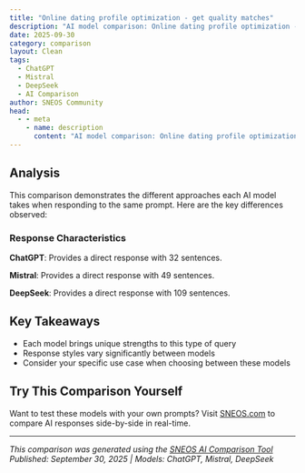 ```yaml
---
title: "Online dating profile optimization - get quality matches"
description: "AI model comparison: Online dating profile optimization - get quality matches..."
date: 2025-09-30
category: comparison
layout: Clean
tags:
  - ChatGPT
  - Mistral
  - DeepSeek
  - AI Comparison
author: SNEOS Community
head:
  - - meta
    - name: description
      content: "AI model comparison: Online dating profile optimization - get quality matches..."
---
```


<ChatComparison
  title="Online dating profile optimization - get quality matches"
  prompt="Online dating profile optimization - get quality matches"
  :responses='{
    "ChatGPT": "Optimizing your online dating profile to attract quality matches involves presenting an authentic, appealing, and interesting version of yourself. Here are some comprehensive tips to help you achieve that:\n\n### 1. Choose High-Quality Photos\n- **Use clear, well-lit images:** Avoid blurry or dark photos.\n- **Show variety:** Include a mix of portraits (face close-up), full-body shots, and pictures showing you engaged in hobbies or social settings.\n- **Smile and appear approachable:** Friendly expressions invite connection.\n- **Avoid group photos as your main picture:** It should be clear who you are.\n- **Dress well and groom yourself:** Present yourself at your best without overdoing it.\n\n### 2. Craft a Genuine, Engaging Bio\n- **Be authentic:** Write in your natural tone and be honest about who you are.\n- **Highlight your passions and interests:** Share what excites you and makes you unique.\n- **Keep it positive:** Focus on what you want, not what you don\u2019t want.\n- **Share a story or anecdote:** This makes your profile memorable.\n- **Be concise but informative:** Avoid long essays; a few interesting paragraphs or bullet points work well.\n\n### 3. Use Specifics and Avoid Clich\u00E9s\n- Instead of \u201CI love traveling,\u201D say \u201CI\u2019ve backpacked through three continents and love discovering hidden gems off the beaten path.\u201D\n- Replace \u201CI like to have fun\u201D with \u201COn weekends, you\u2019ll find me salsa dancing or trying out new recipes.\u201D\n\n### 4. State What You\u2019re Looking For\n- Be clear about your relationship goals (serious, casual, friendship).\n- Mention qualities you appreciate in a partner without sounding rigid.\n\n### 5. Optimize Your Profile Details\n- Fill out all profile prompts and sections thoughtfully.\n- Use humor if it matches your personality.\n- Update your profile periodically to keep it fresh.\n\n### 6. Proofread\n- Fix any spelling or grammar errors to appear polished.\n\n### 7. Be Active\n- Log in regularly, update your profile, and respond thoughtfully to messages.\n\n### 8. Avoid Oversharing or Negativity\n- Keep the tone upbeat and respectful.\n- Avoid venting about past relationships.\n\n---\n\nIf you\u0027d like, I can help you draft or improve your current profile text or review your photo choices! Would you like to provide some details for personalized help?",
    "Mistral": "Optimizing your online dating profile can significantly improve the quality of your matches. Here are some steps to help you create a compelling and authentic profile:\n\n### 1. **Choose the Right Photos**\n- **Primary Photo**: Use a clear, high-quality photo where your face is clearly visible. Avoid group photos or photos with sunglasses.\n- **Variety**: Include a mix of photos that show different aspects of your life\u2014travel, hobbies, social activities, and professional achievements.\n- **Authenticity**: Ensure your photos are recent and accurately represent you.\n- **Avoid**: Selfies, heavily edited photos, and photos with exes or other people who might be mistaken for a partner.\n\n### 2. **Craft a Compelling Bio**\n- **Be Specific**: Instead of saying \u0022I love to travel,\u0022 say \u0022I love exploring new cities and trying local cuisines.\u0022\n- **Highlight Unique Traits**: Mention what makes you stand out. Are you a great cook? Do you play an instrument?\n- **Show, Don\u0027t Tell**: Use stories or anecdotes to illustrate your personality rather than just listing traits.\n- **Be Positive**: Avoid negativity or listing what you don\u0027t want in a partner. Focus on what you do want.\n- **Keep It Concise**: Aim for 200-300 words. Too much text can be overwhelming.\n\n### 3. **Use Keywords Wisely**\n- **Interests and Hobbies**: Include keywords related to your interests and hobbies. This helps algorithms match you with people who share similar passions.\n- **Values and Goals**: Mention your values and long-term goals. This can attract like-minded individuals.\n\n### 4. **Be Honest and Authentic**\n- **Avoid Clich\u00E9s**: Be genuine and avoid overused phrases like \u0022I love long walks on the beach.\u0022\n- **Be Yourself**: Don\u0027t try to be someone you\u0027re not. Authenticity is attractive.\n\n### 5. **Engage with Your Audience**\n- **Questions**: End your bio with a question or a call to action. This encourages potential matches to start a conversation.\n- **Interactive Elements**: Use prompts or questions provided by the dating app to engage with your audience.\n\n### 6. **Optimize for the Platform**\n- **Tailor Your Profile**: Different dating apps have different user bases and features. Tailor your profile to fit the platform you\u0027re using.\n- **Use All Available Features**: Utilize all the features the app offers, such as prompts, questions, and additional photo slots.\n\n### 7. **Regularly Update Your Profile**\n- **Keep It Fresh**: Update your photos and bio regularly to keep your profile fresh and engaging.\n- **Seasonal Updates**: Change your profile to reflect the current season or events. For example, add a photo from a recent holiday trip.\n\n### 8. **Seek Feedback**\n- **Friends and Family**: Ask trusted friends or family members for feedback on your profile. They can provide valuable insights.\n- **Professional Help**: Consider hiring a dating coach or using a profile optimization service if you\u0027re struggling.\n\n### 9. **Be Patient and Persistent**\n- **Quality Over Quantity**: Focus on quality matches rather than the number of matches.\n- **Stay Positive**: Online dating can be challenging, but staying positive and persistent can lead to better outcomes.\n\n### 10. **Safety First**\n- **Protect Your Privacy**: Avoid sharing personal information like your address or phone number until you\u0027re comfortable.\n- **Meet in Public**: Always meet in a public place for the first few dates.\n\nBy following these steps, you can create a profile that not only attracts more matches but also ensures those matches are of higher quality and more likely to be a good fit for you.",
    "DeepSeek": "Of course. This is a fantastic goal. Getting \u0022quality matches\u0022 is less about gaming the algorithm and more about presenting the most authentic, compelling version of yourself to attract the right people.\n\nThink of your profile as a marketing campaign for *you*. You\u0027re not trying to appeal to everyone; you\u0027re targeting your ideal partner.\n\nHere is a comprehensive guide to online dating profile optimization, broken down into a step-by-step framework.\n\n---\n\n### The Philosophy: Attract, Don\u0027t Chase\n\nYour goal is to create a profile that acts as a filter. It should quickly and clearly signal who you are and what you\u0027re looking for, so that the people who are drawn to it are genuinely compatible with you.\n\n---\n\n### Part 1: The Photos (Your Visual Handshake)\n\nThis is the first and most critical element. You have milliseconds to make an impression.\n\n**The Golden Rule:** **Quality over Quantity.** 4-6 great photos are better than 10 mediocre ones.\n\n#### **The Essential Photo Lineup:**\n\n1.  **The Clear, Smiling Headshot (The Opener):**\n    *   **What it is:** A high-quality, recent photo of your face, from the shoulders up. You should be smiling naturally (think \u0022laughing with a friend,\u0022 not \u0022say cheese for the camera\u0022).\n    *   **Why it works:** It\u0027s approachable, shows you\u0027re friendly, and lets people see your face clearly. This is often your first photo.\n    *   **Pro Tip:** Good, natural lighting is key. Avoid harsh shadows or a blinding flash.\n\n2.  **The Full-Body Shot in Your Element (The Context):**\n    *   **What it is:** A photo of you doing something you enjoy, in a setting that reflects your life. This could be hiking, cooking in a nice kitchen, at a concert, playing with your dog, or working on a project.\n    *   **Why it works:** It shows what you look like and gives a huge hint about your personality and hobbies without you having to say a word.\n    *   **Pro Tip:** Wear an outfit that you feel confident and like yourself in.\n\n3.  **The Social Proof Shot (The Connector):**\n    *   **What it is:** One photo with 1-2 friends. Avoid huge group photos where people have to play \u0022Where\u0027s Waldo?\u0022 to find you.\n    *   **Why it works:** It signals that you have a social life and healthy relationships. It makes you seem more trustworthy and well-adjusted.\n    *   **Pro Tip:** You should be the one circled or easily identifiable. Make sure it\u0027s a recent photo.\n\n4.  **The Conversation Starter (The Hook):**\n    *   **What it is:** A photo that showcases a unique hobby, passion, or travel experience. You with a finished pottery piece, holding up a weird fruit at a market, wearing a cool costume, or at a famous landmark.\n    *   **Why it works:** It gives potential matches an easy, low-pressure opening line. \u0022Wow, where was that taken?\u0022 or \u0022I\u0027ve always wanted to try pottery!\u0022\n    *   **Pro Tip:** The more specific, the better.\n\n#### **Photo Red Flags (What to Avoid):**\n\n*   **Blurry, Dark, or Sunglass-Heavy Photos:** People want to see you.\n*   **Too Many Group Photos:** Don\u0027t make them guess who you are.\n*   **Old Photos (more than 2-3 years):** This sets up false expectations and erodes trust.\n*   **Photos with Exes (cropped or not):** It\u0027s just awkward.\n*   **Clich\u00E9d Gym Selfies/Bathroom Mirror Shots:** Unless fitness is your #1 passion, use a more creative photo.\n*   **Photos with Kids (if they\u0027re not yours):** It can be confusing. If they are yours, be mindful about their privacy.\n\n---\n\n### Part 2: The Bio \u0026 Prompts (Your Personality Blueprint)\n\nThis is where you go from \u0022they\u0027re cute\u0022 to \u0022they seem interesting.\u0022\n\n#### **Strategy 1: Show, Don\u0027t Just Tell**\n\n*   **Instead of:** \u0022I love to travel.\u0022\n*   **Try:** \u0022Recently obsessed with finding the best street food in Mexico City. Next on my list: hiking in Patagonia.\u0022 (This is specific and tells a story).\n\n*   **Instead of:** \u0022I\u0027m funny.\u0022\n*   **Try:** Use a prompt to tell a short, funny, self-deprecating story. *\u0022The most spontaneous thing I\u0027ve ever done...\u0022* \u0022Once decided to learn the saxophone at 2 AM. My neighbors and I are no longer on speaking terms.\u0022\n\n#### **Strategy 2: The Recipe for a Great Bio**\n\nMix these three ingredients:\n\n1.  **Who You Are:** Your passions, values, and what you do for fun.\n    *   *Example:* \u0022Architect by day, amateur ceramicist by night. My ideal Saturday involves a strong coffee, a new recipe to mess up, and a long walk with my poorly-behaved but lovable dog.\u0022\n\n2.  **What You Enjoy:** Be specific about the activities you\u0027d want to share with a partner.\n    *   *Example:* \u0022Looking for a partner in crime for: trying every new restaurant in the city, finding hidden gem bookstores, and semi-competitive board game nights.\u0022\n\n3.  **A Clear, Gentle Filter:** What are you looking for? This is key for quality.\n    *   *Example:* \u0022Seeking a genuine connection with someone who is curious, kind, and can hold a conversation about anything from astrophysics to the best type of pizza.\u0022\n\n#### **Strategy 3: Optimizing Prompts**\n\nTreat prompts as mini-essays that reveal your character.\n\n*   **\u0022I\u0027m looking for...\u0022**: Be positive and specific. Instead of \u0022no drama,\u0022 say \u0022someone who communicates openly and knows how to laugh at themselves.\u0022\n*   **\u0022Together, we could...\u0022**: Paint a picture of a shared future. \u0022Master the art of homemade pasta,\u0022 \u0022explore every state park within a 100-mile radius,\u0022 or \u0022have a marathon of terrible 90s action movies.\u0022\n*   **Use Humor Wisely:** A little self-deprecating humor goes a long way. Arrogance or sarcasm does not.\n\n---\n\n### Part 3: The Mindset \u0026 Strategy (Beyond the Profile)\n\nYour profile is a tool, but how you use it matters.\n\n1.  **Be Proactive, Not Passive:** Don\u0027t just wait for likes. Use your optimized profile to seek out people who genuinely interest you. Read their profiles and send a personalized opening message related to something they wrote.\n2.  **Craft a Quality Opening Message:**\n    *   **Bad:** \u0022Hey,\u0022 \u0022Hi,\u0022 \u0022You\u0027re hot.\u0022\n    *   **Good:** Reference something specific from their profile. \u0022Your photo at the Van Gogh exhibit is amazing! I went last month and was blown by the \u0027Starry Night\u0027 room. What was your favorite part?\u0022 This shows you actually read their profile.\n3.  **Review and Iterate:** Your profile isn\u0027t set in stone. If you\u0027re not getting the quality of matches you want after a few weeks, change a photo or rewrite a prompt. See what works.\n4.  **Patience is a Virtue:** Finding quality matches takes time. It\u0027s better to have one great conversation a week than 20 meaningless \u0022hey\u0027s\u0022 a day.\n\n---\n\n### **Quick Checklist for a Quality-Match Profile:**\n\n*   [ ] **Photos:** Clear, smiling headshot; full-body activity shot; one social shot; one conversation-starter shot.\n*   [ ] **Bio/Prompts:** You\u0027ve used \u0022show, don\u0027t tell.\u0022 You\u0027ve included who you are, what you enjoy, and a gentle filter for what you\u0027re seeking.\n*   [ ] **Tone:** Your profile sounds like *you*\u2014authentic and approachable.\n*   [ ] **Spelling/Grammar:** You\u0027ve proofread it. Errors can signal a lack of effort.\n*   [ ] **Call to Action:** Your profile gives people an easy way to start a conversation with you.\n\nBy following this framework, you\u0027ll create a profile that not only stands out but also acts as a powerful magnet, pulling the right people toward you and making the entire online dating experience more efficient and enjoyable. Good luck"
  }'
  published-date="16:44"
/>

## Analysis

This comparison demonstrates the different approaches each AI model takes when responding to the same prompt. Here are the key differences observed:

### Response Characteristics

**ChatGPT**: Provides a direct response with 32 sentences. 

**Mistral**: Provides a direct response with 49 sentences. 

**DeepSeek**: Provides a direct response with 109 sentences. 

## Key Takeaways

- Each model brings unique strengths to this type of query
- Response styles vary significantly between models
- Consider your specific use case when choosing between these models

## Try This Comparison Yourself

Want to test these models with your own prompts? Visit [SNEOS.com](https://sneos.com) to compare AI responses side-by-side in real-time.

---

*This comparison was generated using the [SNEOS AI Comparison Tool](https://sneos.com)*
*Published: September 30, 2025 | Models: ChatGPT, Mistral, DeepSeek*
